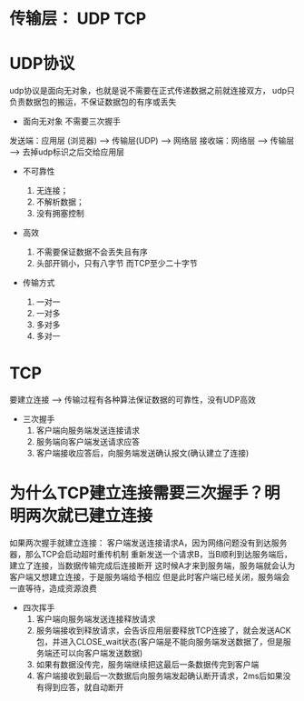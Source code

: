 # 传输层： UDP TCP

# UDP协议
udp协议是面向无对象，也就是说不需要在正式传递数据之前就连接双方，
udp只负责数据包的搬运，不保证数据包的有序或丢失

- 面向无对象
  不需要三次握手

发送端：应用层 (浏览器) --> 传输层(UDP) --> 网络层
接收端：网络层 --> 传输层 --> 去掉udp标识之后交给应用层

- 不可靠性
  1. 无连接；
  2. 不解析数据；
  3. 没有拥塞控制

- 高效
  1. 不需要保证数据不会丢失且有序
  2. 头部开销小，只有八字节 而TCP至少二十字节

- 传输方式
  1. 一对一
  2. 一对多
  3. 多对多
  4. 多对一

# TCP
要建立连接 --> 传输过程有各种算法保证数据的可靠性，没有UDP高效

- 三次握手
  1. 客户端向服务端发送连接请求
  2. 服务端向客户端发送请求应答
  3. 客户端接收应答后，向服务端发送确认报文(确认建立了连接)

# 为什么TCP建立连接需要三次握手？明明两次就已建立连接
  如果两次握手就建立连接：
  客户端发送连接请求A，因为网络问题没有到达服务器，那么TCP会启动超时重传机制
  重新发送一个请求B，当B顺利到达服务端后，建立了连接，当数据传输完成后连接断开
  这时候A才来到服务端，服务端就会认为客户端又想建立连接，于是服务端给予相应
  但是此时客户端已经关闭，服务端会一直等待，造成资源浪费

  - 四次挥手
    1. 客户端向服务端发送连接释放请求
    2. 服务端接收到释放请求，会告诉应用层要释放TCP连接了，就会发送ACK包，并进入CLOSE_wait状态(客户端是不能向服务端发送数据了，但是服务端还可以向客户端发送数据)
    3. 如果有数据没传完，服务端继续把这最后一条数据传完到客户端
    4. 客户端接收到最后一次数据后向服务端发起确认断开请求，2ms后如果没有得到应答，就自动断开
